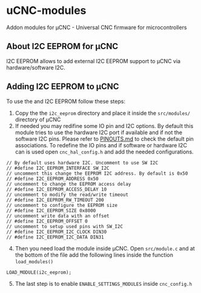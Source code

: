# uCNC-modules

Addon modules for µCNC - Universal CNC firmware for microcontrollers

## About I2C EEPROM for µCNC

I2C EEPROM allows to add external I2C EEPROM support to µCNC via hardware/software I2C.

## Adding I2C EEPROM to µCNC

To use the and I2C EEPROM follow these steps:

1. Copy the the `i2c_eeprom` directory and place it inside the `src/modules/` directory of µCNC
2. If needed you may redifine some IO pin and I2C options. By default this module tries to use the hardware I2C port if available and if not the software I2C pins. Please refer to [PINOUTS.md](https://github.com/Paciente8159/uCNC/blob/master/PINOUTS.md) to check the default pin associations.
To redefine the IO pins and if software or hardware I2C can is used open `cnc_hal_config.h` and add the needed configurations.

```
// By default uses hardware I2C. Uncomment to use SW I2C
// #define I2C_EEPROM_INTERFACE SW_I2C
// uncomment this change the EEPROM I2C address. By default is 0x50
// #define I2C_EEPROM_ADDRESS 0x50
// uncomment to change the EEPROM access delay
// #define I2C_EEPROM_ACCESS_DELAY 10
// uncomment to modify the read/write timeout
// #define I2C_EEPROM_RW_TIMEOUT 200
// uncomment to configure the EEPROM size
// #define I2C_EEPROM_SIZE 0x8000
// uncomment write data with an offset
// #define I2C_EEPROM_OFFSET 0
// uncomment to setup used pins with SW_I2C
// #define I2C_EEPROM_I2C_CLOCK DIN30
// #define I2C_EEPROM_I2C_DATA DIN31
```

4. Then you need load the module inside µCNC. Open `src/module.c` and at the bottom of the file add the following lines inside the function `load_modules()`

```
LOAD_MODULE(i2c_eeprom);
```

5. The last step is to enable `ENABLE_SETTINGS_MODULES` inside `cnc_config.h`

